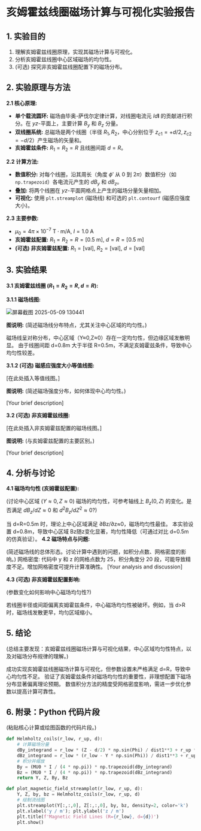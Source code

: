 # 亥姆霍兹线圈磁场计算与可视化实验报告

## 1. 实验目的
1.  理解亥姆霍兹线圈原理，实现其磁场计算与可视化。
2.  分析亥姆霍兹线圈中心区域磁场的均匀性。
3.  (可选) 探究非亥姆霍兹线圈配置下的磁场分布。

## 2. 实验原理与方法

**2.1 核心原理:**
*   **单个载流圆环:** 磁场由毕奥-萨伐尔定律计算，对线圈电流元 $Id\mathbf{l}$ 的贡献进行积分。在 $yz$-平面上，主要计算 $B_y$ 和 $B_z$ 分量。
*   **双线圈系统:** 总磁场是两个线圈（半径 $R_1, R_2$，中心分别位于 $z_{c1}=+d/2, z_{c2}=-d/2$）产生磁场的矢量和。
*   **亥姆霍兹条件:** $R_1 = R_2 = R$ 且线圈间距 $d = R$。

**2.2 计算方法:**
*   **数值积分:** 对每个线圈，沿其周长（角度 $\phi'$ 从 $0$ 到 $2\pi$）数值积分（如 `np.trapezoid`）各电流元产生的 $dB_y$ 和 $dB_z$。
*   **叠加:** 将两个线圈在 $yz$-平面网格点上产生的磁场分量矢量相加。
*   **可视化:** 使用 `plt.streamplot` (磁场线) 和可选的 `plt.contourf` (磁感应强度大小)。

**2.3 主要参数:**
*   $\mu_0 = 4\pi \times 10^{-7} \text{ T}\cdot\text{m/A}$, $I = 1.0 \text{ A}$
*   **亥姆霍兹配置:** $R_1 = R_2 = R = [0.5 \text{ m}]$, $d = R = [0.5 \text{ m}]$
*   **(可选) 非亥姆霍兹配置:** $R_1 = [\text{val}]$, $R_2 = [\text{val}]$, $d = [\text{val}]$

## 3. 实验结果

**3.1 亥姆霍兹线圈 ($R_1=R_2=R, d=R$):**

**3.1.1 磁场线图:**

![屏幕截图 2025-05-09 130441](https://github.com/user-attachments/assets/acd1b876-db48-4755-8f0f-35b665403c5a)

**图说明:** (简述磁场线分布特点，尤其关注中心区域的均匀性。)

磁场线呈对称分布，中心区域（Y≈0,Z≈0）存在一定均匀性，但边缘区域发散明显。
由于线圈间距 d=0.8m 大于半径 R=0.5m，不满足亥姆霍兹条件，导致中心均匀性较差。


**3.1.2 (可选) 磁感应强度大小等值线图:**

[在此处插入等值线图。]

**图说明:** (简述磁场强度分布，如何体现中心均匀性。)

[Your brief description]

**3.2 (可选) 非亥姆霍兹线圈:**

[在此处插入非亥姆霍兹配置的磁场线图。]

**图说明:** (与亥姆霍兹配置的主要区别。)

[Your brief description]

## 4. 分析与讨论

**4.1 磁场均匀性 (亥姆霍兹配置):**

(讨论中心区域 ($Y \approx 0, Z \approx 0$) 磁场的均匀性，可参考轴线上 $B_z(0,Z)$ 的变化。是否满足 $dB_z/dZ \approx 0$ 和 $d^2B_z/dZ^2 \approx 0$?)

当 d=R=0.5m 时，理论上中心区域满足 ∂Bz/∂z≈0，磁场均匀性最佳。
本实验设置 d=0.8m，导致中心区域 Bz随z变化显著，均匀性降低（可通过对比 d=0.5m 的仿真验证）。
**4.2 磁场特点与问题:**

(简述磁场线的总体形态。讨论计算中遇到的问题，如积分点数、网格密度的影响。)
网格密度: 代码中 y 和 z 的网格点数为 25，积分角度分 20 段，可能导致精度不足。增加网格密度可提升计算准确性。
[Your analysis and discussion]

**4.3 (可选) 非亥姆霍兹配置影响:**

(参数变化如何影响中心磁场均匀性?)

若线圈半径或间距偏离亥姆霍兹条件，中心磁场均匀性被破坏。例如，当 d>R 时，磁场线发散更早，均匀区域缩小。

## 5. 结论

(总结主要发现：亥姆霍兹线圈磁场计算与可视化结果，中心区域均匀性特点，以及对磁场分布规律的理解。)

成功实现亥姆霍兹线圈磁场计算与可视化，但参数设置未严格满足 d=R，导致中心均匀性不足。
验证了亥姆霍兹条件对磁场均匀性的重要性，非理想配置下磁场分布显著偏离理论预期。
数值积分方法的精度受网格密度影响，需进一步优化参数以提高计算可靠性。

## 6. 附录：Python 代码片段
(粘贴核心计算或绘图函数的代码片段。)
```python
def Helmholtz_coils(r_low, r_up, d):
    # 计算磁场分量
    dBy_integrand = r_low * (Z - d/2) * np.sin(Phi) / dist1**3 + r_up * (Z + d/2) * np.sin(Phi) / dist2**3
    dBz_integrand = r_low * (r_low - Y * np.sin(Phi)) / dist1**3 + r_up * (r_up - Y * np.sin(Phi)) / dist2**3
    # 积分并缩放
    By = (MU0 * I / (4 * np.pi)) * np.trapezoid(dBy_integrand)
    Bz = (MU0 * I / (4 * np.pi)) * np.trapezoid(dBz_integrand)
    return Y, Z, By, Bz

def plot_magnetic_field_streamplot(r_low, r_up, d):
    Y, Z, by, bz = Helmholtz_coils(r_low, r_up, d)
    # 绘制流线图
    plt.streamplot(Y[:,:,0], Z[:,:,0], by, bz, density=2, color='k')
    plt.xlabel('y / m'); plt.ylabel('z / m')
    plt.title(f'Magnetic Field Lines (R={r_low}, d={d})')
    plt.show()

```
